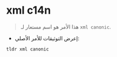 # xml c14n

> هذا الأمر هو اسم مستعار لـ `xml canonic`.

- إعرض التوثيقات للأمر الأصلي:

`tldr xml canonic`
